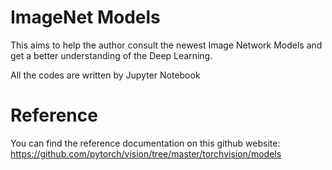 ImageNet Models
============
    
This aims to help the author consult the newest Image Network Models  and get a better understanding of the Deep Learning.

All the codes are written by Jupyter Notebook

Reference
============

You can find the reference documentation on this github website: https://github.com/pytorch/vision/tree/master/torchvision/models



